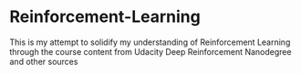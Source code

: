 # Reinforcement-Learning
This is my attempt to solidify my understanding of Reinforcement Learning through the course content from Udacity Deep Reinforcement Nanodegree and other sources

